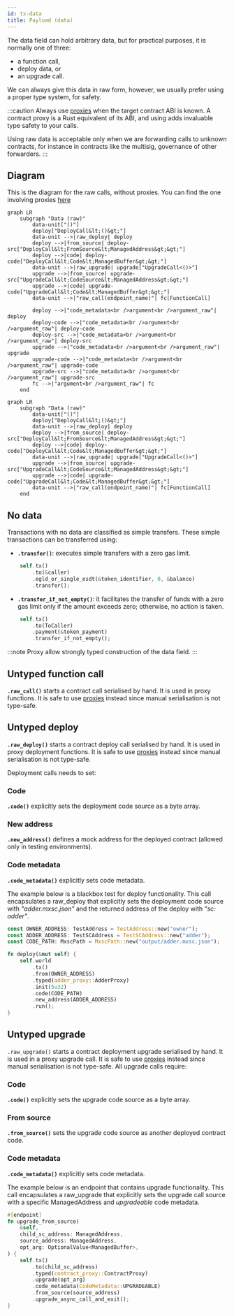 ```yaml
---
id: tx-data
title: Payload (data)
---
```


[comment]: # (mx-abstract)

The data field can hold arbitrary data, but for practical purposes, it is normally one of three:
- a function call,
- deploy data, or
- an upgrade call.

We can always give this data in raw form, however, we usually prefer using a proper type system, for safety.

:::caution
Always use [proxies](tx-proxies) when the target contract ABI is known. A contract proxy is a Rust equivalent of its ABI, and using adds invaluable type safety to your calls.

Using raw data is acceptable only when we are forwarding calls to unknown contracts, for instance in contracts like the multisig, governance of other forwarders.
:::


[comment]: # (mx-context-auto)

## Diagram

This is the diagram for the raw calls, without proxies. You can find the one involving proxies [here](tx-proxies#diagram)

```mermaid
graph LR
    subgraph "Data (raw)"
        data-unit["()"]
        deploy["DeployCall&lt;()&gt;"]
        data-unit -->|raw_deploy| deploy
        deploy -->|from_source| deploy-src["DeployCall&lt;FromSource&lt;ManagedAddress&gt;&gt;"]
        deploy -->|code| deploy-code["DeployCall&lt;Code&lt;ManagedBuffer&gt;&gt;"]
        data-unit -->|raw_upgrade| upgrade["UpgradeCall<()>"]
        upgrade -->|from_source| upgrade-src["UpgradeCall&lt;CodeSource&lt;ManagedAddress&gt;&gt;"]
        upgrade -->|code| upgrade-code["UpgradeCall&lt;Code&lt;ManagedBuffer&gt;&gt;"]
        data-unit -->|"raw_call(endpoint_name)"| fc[FunctionCall]

        deploy -->|"code_metadata<br />argument<br />argument_raw"| deploy
        deploy-code -->|"code_metadata<br />argument<br />argument_raw"| deploy-code
        deploy-src -->|"code_metadata<br />argument<br />argument_raw"| deploy-src
        upgrade -->|"code_metadata<br />argument<br />argument_raw"| upgrade
        upgrade-code -->|"code_metadata<br />argument<br />argument_raw"| upgrade-code
        upgrade-src -->|"code_metadata<br />argument<br />argument_raw"| upgrade-src
        fc -->|"argument<br />argument_raw"| fc
    end
```

```mermaid
graph LR
    subgraph "Data (raw)"
        data-unit["()"]
        deploy["DeployCall&lt;()&gt;"]
        data-unit -->|raw_deploy| deploy
        deploy -->|from_source| deploy-src["DeployCall&lt;FromSource&lt;ManagedAddress&gt;&gt;"]
        deploy -->|code| deploy-code["DeployCall&lt;Code&lt;ManagedBuffer&gt;&gt;"]
        data-unit -->|raw_upgrade| upgrade["UpgradeCall<()>"]
        upgrade -->|from_source| upgrade-src["UpgradeCall&lt;CodeSource&lt;ManagedAddress&gt;&gt;"]
        upgrade -->|code| upgrade-code["UpgradeCall&lt;Code&lt;ManagedBuffer&gt;&gt;"]
        data-unit -->|"raw_call(endpoint_name)"| fc[FunctionCall]
    end
```


[comment]: # (mx-context-auto)

## No data

Transactions with no data are classified as simple transfers. These simple transactions can be transferred using:
- **`.transfer()`**: executes simple transfers with a zero gas limit.
```rust title=lib.rs
    self.tx()
        .to(&caller)
        .egld_or_single_esdt(&token_identifier, 0, &balance)
        .transfer();
```
- **`.transfer_if_not_empty()`**: it facilitates the transfer of funds with a zero gas limit only if the amount exceeds zero; otherwise, no action is taken.
```rust title=lib.rs
    self.tx()
        .to(ToCaller)
        .payment(&token_payment)
        .transfer_if_not_empty();
```
[comment]: # (mx-context-auto)

:::note
Proxy allow strongly typed construction of the data field.
:::

## Untyped function call

**`.raw_call()`** starts a contract call serialised by hand. It is used in proxy functions. It is safe to use [proxies](tx-proxies) instead since manual serialisation is not type-safe.

[comment]: # (mx-context-auto)

## Untyped deploy

**`.raw_deploy()`** starts a contract deploy call serialised by hand. It is used in proxy deployment functions. It is safe to use [proxies](tx-proxies) instead since manual serialisation is not type-safe. 

Deployment calls needs to set:

### Code

**`.code()`** explicitly sets the deployment code source as a byte array.

### New address

**`.new_address()`** defines a mock address for the deployed contract (allowed only in testing environments).

### Code metadata

**`.code_metadata()`** explicitly sets code metadata.

The example below is a blackbox test for deploy functionality. This call encapsulates a raw_deploy that explicitly sets the deployment code source with *"adder.mxsc.json"* and the returned address of the deploy with *"sc: adder"*.

```rust title=adder_blackbox_test.rs
const OWNER_ADDRESS: TestAddress = TestAddress::new("owner");
const ADDER_ADDRESS: TestSCAddress = TestSCAddress::new("adder");
const CODE_PATH: MxscPath = MxscPath::new("output/adder.mxsc.json");

fn deploy(&mut self) {
    self.world
        .tx()
        .from(OWNER_ADDRESS)
        .typed(adder_proxy::AdderProxy)
        .init(5u32)
        .code(CODE_PATH)
        .new_address(ADDER_ADDRESS)
        .run();
}
```
[comment]: # (mx-context-auto)

## Untyped upgrade

`.raw_upgrade()` starts a contract deployment upgrade serialised by hand. It is used in a proxy upgrade call. It is safe to use [proxies](tx-proxies) instead since manual serialisation is not type-safe. All upgrade calls require:

### Code

**`.code()`** explicitly sets the upgrade code source as a byte array.

### From source

**`.from_source()`** sets the upgrade code source as another deployed contract code.

### Code metadata

**`.code_metadata()`** explicitly sets code metadata.

[comment]: # (mx-context-auto)

The example below is an endpoint that contains upgrade functionality. This call encapsulates a raw_upgrade that explicitly sets the upgrade call source with a specific ManagedAddress and *upgradeable* code metadata.
```rust title=lib.rs
#[endpoint]
fn upgrade_from_source(
    &self,
    child_sc_address: ManagedAddress,
    source_address: ManagedAddress,
    opt_arg: OptionalValue<ManagedBuffer>,
) {
    self.tx()
        .to(child_sc_address)
        .typed(contract_proxy::ContractProxy)
        .upgrade(opt_arg)
        .code_metadata(CodeMetadata::UPGRADEABLE)
        .from_source(source_address)
        .upgrade_async_call_and_exit();
}
```
